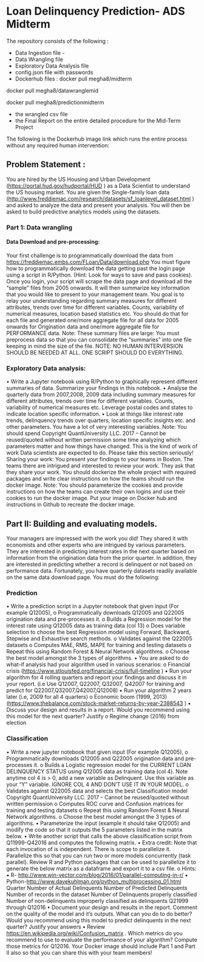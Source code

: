# Loan Delinquency Prediction- ADS Midterm
The repository consists of the following :

- Data Ingestion file -
- Data Wrangling file 
- Exploratory Data Analysis file 
- config.json file with passwords 
- Dockerhub files :
docker pull megha8/midterm

docker pull megha8/datawranglemid

docker pull megha8/predictionmidterm
- the wrangled csv file 
- the Final Report on the entire detailed procedure for the Mid-Term Project

The following is the Dockerhub image link which runs the entire process without any required human intervention:


## Problem Statement :

You are hired by the US Housing and Urban Development (https://portal.hud.gov/hudportal/HUD ) as a Data Scientist to understand the US housing market. You are given the Single-family loan data (http://www.freddiemac.com/research/datasets/sf_loanlevel_dataset.html ) and asked to analyze the data and present your analysis. You will then be asked to build predictive analytics models using the datasets.
### Part 1: Data wrangling
#### Data Download and pre-processing:
Your first challenge is to programmatically download the data from https://freddiemac.embs.com/FLoan/Data/download.php
You must figure how to programmatically download the data getting past the login page using a script in R/Python. (Hint: Look for ways to save and pass cookies). Once you login, your script will scrape the data page and download all the “sample” files from 2005 onwards. It will then summarize key information that you would like to present to your management team. You goal is to relay your understanding regarding summary measures for different attributes, trends over time for different variables. Counts, variability of numerical measures, location based statistics etc. You should do that for each file and generated one/more aggregate file for all data for 2005 onwards for Origination data and one/more aggregate file for PERFORMANCE data. Note: These summary files are large: You must preprocess data so that you can consolidate the “summaries” into one file keeping in mind the size of the file.
NOTE: NO HUMAN INTERVERSION SHOULD BE NEEDED AT ALL. ONE SCRIPT SHOULD DO EVERYTHING.
### Exploratory Data analysis:
• Write a Jupyter notebook using R/Python to graphically represent different summaries of data. Summarize your findings in this notebook.
• Analyse the quarterly data from 2007,2008, 2009 data including summary measures for different attributes, trends over time for different variables. Counts, variability of numerical measures etc. Leverage postal codes and states to indicate location specific information.
• Look at things like interest rate trends, delinquency trends over quarters, location specific insights etc. and other parameters. You have a lot of very interesting variables. Note: You should spend
Copyright QuantUniversity LLC. 2017 – Cannot be reused/quoted without written permission
some time analyzing which parameters matter and how things have changed. This is the kind of work of work Data scientists are expected to do. Please take this section seriously!
Sharing your work:
You present your findings to your teams in Boston. The teams there are intrigued and interested to review your work. They ask that they share your work. You should dockerize the whole project with required packages and write clear instructions on how the teams should run the docker image. Note: You should parameterize the cookies and provide instructions on how the teams can create their own logins and use their cookies to run the docker image. Put your image on Docker hub and instructions in Github to recreate the docker image.
## Part II: Building and evaluating models.
Your managers are impressed with the work you did! They shared it with economists and other experts who are intrigued by various parameters. They are interested in predicting interest rates in the next quarter based on information from the origination data from the prior quarter. In addition, they are interested in predicting whether a record is delinquent or not based on performance data. Fortunately, you have quarterly datasets readily available on the same data download page. You must do the following:
### Prediction
• Write a prediction script in a Jupyter notebook that given input (For example Q12005),
o Programmatically downloads Q12005 and Q22005 origination data and pre-processes it.
o Builds a Regression model for the interest rate using Q12005 data as training data (col 13)
o Does variable selection to choose the best Regression model using Forward, Backward, Stepwise and Exhaustive search methods.
o Validates against the Q22005 datasets
o Computes MAE, RMS, MAPE for training and testing datasets
o Repeat this using Random Forest & Neural Network algorithms.
o Choose the best model amongst the 3 types of algorithms.
• You are asked to do what-if analysis had your algorithm used in various scenarios:
o Financial crisis (https://www.stlouisfed.org/financial-crisis/full-timeline )
▪ Run your algorithm for 4 rolling quarters and report your findings and discuss it in your report. (i.e Use Q12007, Q22007, Q32007, Q42007 for training and predict for Q22007,Q32007,Q42007,Q12008)
▪ Run your algorithm 2 years later (i.e, 2009 for all 4 quarters)
o Economic boom (1999, 2013) (https://www.thebalance.com/stock-market-returns-by-year-2388543 )
▪ Discuss your design and results in a report. Would you recommend using this model for the next quarter? Justify
o Regime change (2016) from election
### Classification 
• Write a new jupyter notebook that given input (For example Q12005),
o Programmatically downloads Q12005 and Q22005 origination data and pre-processes it.
o Builds a Logistic regression model for the CURRENT LOAN DELINQUENCY STATUS
using Q12005 data as training data (col 4). Note anytime col 4 is > 0, add a new variable as Delinquent. Use this variable as your “Y” variable. IGNORE COL 4 AND DON’T USE IT IN YOUR MODEL.
o Validates against Q22005 data and selects the best Classification model
Copyright QuantUniversity LLC. 2017 – Cannot be reused/quoted without written permission
o Computes ROC curve and Confusion matrices for training and testing datasets
o Repeat this using Random Forest & Neural Network algorithms.
o Choose the best model amongst the 3 types of algorithms.
• Parameterize the input (example it should take Q12005) and modify the code so that it outputs the 5 parameters listed in the matrix below.
• Write another script that calls the above classification script from Q11999-Q42016 and computes the following matrix.
• Extra credit: Note that each invocation of is independent. There is scope to parallelize it. Parallelize this so that you can run two or more models concurrently (task parallel). Review R and Python packages that can be used to parallelize it to generate the below matrix as a dataframe and export it to a csv file.
o Hints:
▪ R- http://www.win-vector.com/blog/2016/01/parallel-computing-in-r/
▪ Python-http://www.davekuhlman.org/python_multiprocessing_01.html Quarter Number of Actual Delinquents Number of Predicted Delinquents Number of records in the dataset Number of Delinquents properly classified Number of non-delinquents improperly classified as delinquents Q21999 through Q12016
• Document your design and results in the report. Comment on the quality of the model and it’s outputs. What can you do to do better? Would you recommend using this model to predict delinquents in the next quarter? Justify your answers
• Review https://en.wikipedia.org/wiki/Confusion_matrix . Which metrics do you recommend to use to evaluate the performance of your algorithm? Compute those metrics for Q12016. Your Docker image should include Part 1 and Part II also so that you can share this with your team members!
